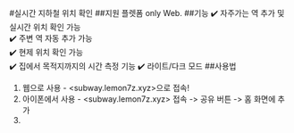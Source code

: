 #실시간 지하철 위치 확인
##지원 플렛폼
only Web.
##기능
✔️ 자주가는 역 추가 및 실시간 위치 확인 가능   
✔️ 주변 역 자동 추가 가능   
✔️ 현제 위치 확인 가능   
✔️ 집에서 목적지까지의 시간 측정 기능
✔️ 라이트/다크 모드
##사용법
1. 웹으로 사용 - <subway.lemon7z.xyz>으로 접속!
2. 아이폰에서 사용 - <subway.lemon7z.xyz> 접속 -> 공유 버튼 -> 홈 화면에 추가
3. 